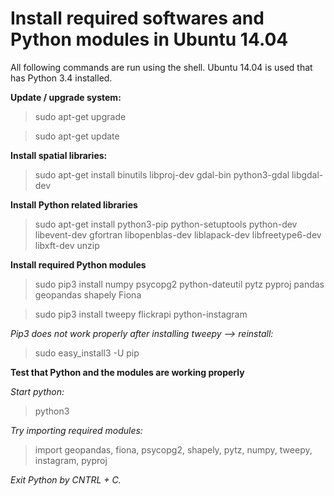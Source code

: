# Install required softwares and Python modules in Ubuntu 14.04

All following commands are run using the shell. Ubuntu 14.04 is used that has Python 3.4 installed.  

**Update / upgrade system:**
>    sudo apt-get upgrade

>    sudo apt-get update


**Install spatial libraries:**
>   sudo apt-get install binutils libproj-dev gdal-bin python3-gdal libgdal-dev


**Install Python related libraries**
>   sudo apt-get install python3-pip python-setuptools python-dev libevent-dev gfortran libopenblas-dev liblapack-dev libfreetype6-dev libxft-dev unzip

**Install required Python modules**
>   sudo pip3 install numpy psycopg2 python-dateutil pytz pyproj pandas geopandas shapely Fiona

>   sudo pip3 install tweepy flickrapi python-instagram

_Pip3 does not work properly after installing tweepy --> reinstall:_
>   sudo easy_install3 -U pip

**Test that Python and the modules are working properly**

_Start python:_
>   python3 

_Try importing required modules:_
>   import geopandas, fiona, psycopg2, shapely, pytz, numpy, tweepy, instagram, pyproj

_Exit Python by CNTRL + C._
